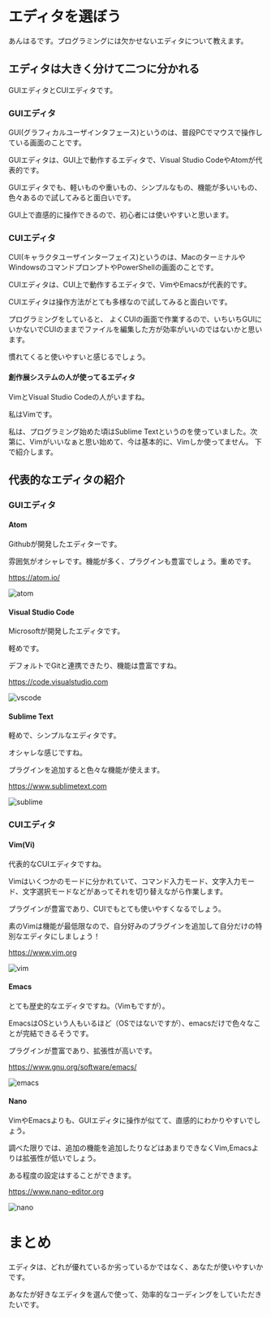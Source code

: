 # エディタを選ぼう

あんはるです。プログラミングには欠かせないエディタについて教えます。

## エディタは大きく分けて二つに分かれる

GUIエディタとCUIエディタです。

### GUIエディタ
GUI(グラフィカルユーザインタフェース)というのは、普段PCでマウスで操作している画面のことです。

GUIエディタは、GUI上で動作するエディタで、Visual Studio CodeやAtomが代表的です。

GUIエディタでも、軽いものや重いもの、シンプルなもの、機能が多いいもの、色々あるので試してみると面白いです。

GUI上で直感的に操作できるので、初心者には使いやすいと思います。

### CUIエディタ
CUI(キャラクタユーザインターフェイス)というのは、MacのターミナルやWindowsのコマンドプロンプトやPowerShellの画面のことです。

CUIエディタは、CUI上で動作するエディタで、VimやEmacsが代表的です。

CUIエディタは操作方法がとても多様なので試してみると面白いです。

プログラミングをしていると、
よくCUIの画面で作業するので、いちいちGUIにいかないでCUIのままでファイルを編集した方が効率がいいのではないかと思います。

慣れてくると使いやすいと感じるでしょう。

#### 創作展システムの人が使ってるエディタ
VimとVisual Studio Codeの人がいますね。

私はVimです。

私は、プログラミング始めた頃はSublime Textというのを使っていました。次第に、Vimがいいなぁと思い始めて、今は基本的に、Vimしか使ってません。
下で紹介します。

## 代表的なエディタの紹介

### GUIエディタ
#### Atom
Githubが開発したエディターです。

雰囲気がオシャレです。機能が多く、プラグインも豊富でしょう。重めです。

https://atom.io/

![atom](./atom.png)

#### Visual Studio Code
Microsoftが開発したエディタです。

軽めです。

デフォルトでGitと連携できたり、機能は豊富ですね。

https://code.visualstudio.com

![vscode](./vscode.png)

#### Sublime Text
軽めで、シンプルなエディタです。

オシャレな感じですね。

プラグインを追加すると色々な機能が使えます。

https://www.sublimetext.com

![sublime](./sublime.png)

### CUIエディタ

#### Vim(Vi)
代表的なCUIエディタですね。

Vimはいくつかのモードに分かれていて、コマンド入力モード、文字入力モード、文字選択モードなどがあってそれを切り替えながら作業します。

 プラグインが豊富であり、CUIでもとても使いやすくなるでしょう。

素のVimは機能が最低限なので、自分好みのプラグインを追加して自分だけの特別なエディタにしましょう！

https://www.vim.org

![vim](./vim.png)

#### Emacs

とても歴史的なエディタですね。（Vimもですが）。

EmacsはOSという人もいるほど（OSではないですが）、emacsだけで色々なことが完結できるそうです。

プラグインが豊富であり、拡張性が高いです。


https://www.gnu.org/software/emacs/

![emacs](./emacs.png)

#### Nano

VimやEmacsよりも、GUIエディタに操作が似てて、直感的にわかりやすいでしょう。

調べた限りでは、追加の機能を追加したりなどはあまりできなくVim,Emacsよりは拡張性が低いでしょう。

ある程度の設定はすることができます。

https://www.nano-editor.org

![nano](./nano.png)

# まとめ
エディタは、どれが優れているか劣っているかではなく、あなたが使いやすいかです。

あなたが好きなエディタを選んで使って、効率的なコーディングをしていただきたいです。

